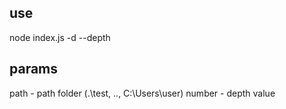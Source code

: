 ## use
node index.js <path> -d --depth <number>
## params
path - path folder (.\test, ..\, C:\Users\user) 
number - depth value